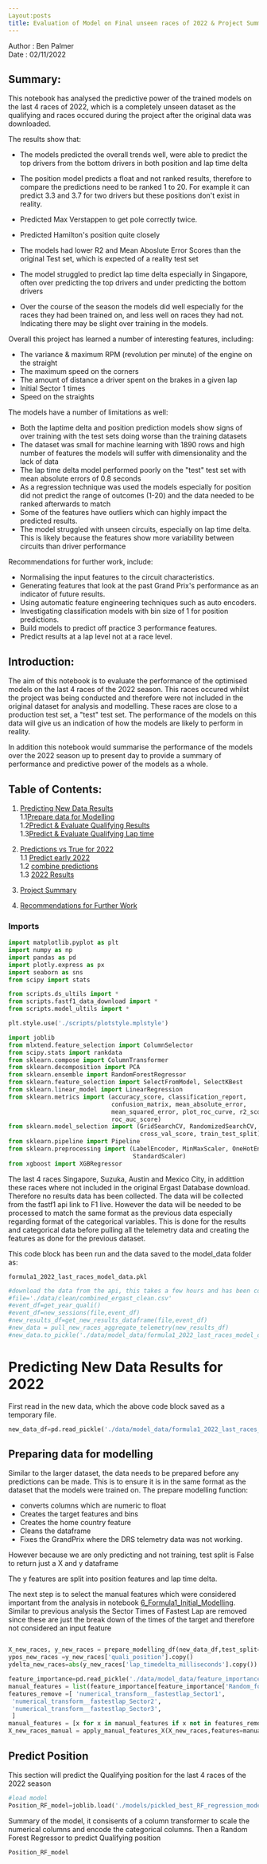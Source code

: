 ```yaml
---
Layout:posts
title: Evaluation of Model on Final unseen races of 2022 & Project Summary
---
```



Author : Ben Palmer\
Date : 02/11/2022

## Summary:
This notebook has analysed the predictive power of the trained models on the last 4 races of 2022, which is a completely unseen dataset as the qualifying and races occured during the project after the original data was downloaded.

The results show that:
- The models predicted the overall trends well, were able to predict the top drivers from the bottom drivers in both position and lap time delta
- The position model predicts a float and not ranked results, therefore to compare the predictions need to be ranked 1 to 20. For example it can predict 3.3 and 3.7 for two drivers but these positions don't exist in reality. 
- Predicted Max Verstappen to get pole correctly twice.
- Predicted Hamilton's position quite closely

- The models had lower R2 and Mean Aboslute Error Scores than the original Test set, which is expected of a reality test set
- The model struggled to predict lap time delta especially in Singapore, often over predicting the top drivers and under predicting the bottom drivers
- Over the course of the season the models did well especially for the races they had been trained on, and less well on races they had not. Indicating there may be slight over training in the models.

Overall this project has learned a number of interesting features, including:
- The variance & maximum RPM (revolution per minute) of the engine on the straight
- The maximum speed on the corners
- The amount of distance a driver spent on the brakes in a given lap
- Initial Sector 1 times 
- Speed on the straights

The models have a number of limitations as well:
- Both the laptime delta and position prediction models show signs of over training with the test sets doing worse than the training datasets
- The dataset was small for machine learning with 1890 rows and high number of features the models will suffer with dimensionality and the lack of data
- The lap time delta model performed poorly on the "test" test set with mean absolute errors of 0.8 seconds
- As a regression technique was used the models especially for position did not predict the range of outcomes (1-20) and the data needed to be ranked afterwards to match
- Some of the features have outliers which can highly impact the predicted results. 
- The model struggled with unseen circuits, especially on lap time delta. This is likely because the features show more variability between circuits than driver performance

Recommendations for further work, include: 

- Normalising the input features to the circuit characteristics.
- Generating features that look at the past Grand Prix's performance as an indicator of future results.
- Using automatic feature engineering techniques such as auto encoders.
- Investigating classification models with bin size of 1 for position predictions.
- Build models to predict off practice 3 performance features. 
- Predict results at a lap level not at a race level. 

## Introduction:

The aim of this notebook is to evaluate the performance of the optimised models on the last 4 races of the 2022 season. This races occured whilst the project was being conducted and therefore were not included in the original dataset for analysis and modelling. These races are close to a production test set, a "test" test set. The performance of the models on this data will give us an indication of how the models are likely to perform in reality. 

In addition this notebook would summarise the performance of the models over the 2022 season up to present day to provide a summary of performance and predictive power of the models as a whole.

## Table of Contents:
1. [Predicting New Data Results](#newdata)\
    1.1[Prepare data for Modelling](#prep)\
    1.2[Predict & Evaluate Qualifying Results](#pos)\
    1.3[Predict & Evaluate Qualifying Lap time](#delta)
   

2. [Predictions vs True for 2022](#2022)\
    1.1 [Predict early 2022](#predict)\
    1.2 [combine predictions](#combine)\
    1.3 [2022 Results](#summary)

3. [Project Summary](#projsummary)

4. [Recommendations for Further Work](#recommendations)
    

### Imports


```python
import matplotlib.pyplot as plt
import numpy as np
import pandas as pd
import plotly.express as px
import seaborn as sns
from scipy import stats

from scripts.ds_ultils import *
from scripts.fastf1_data_download import *
from scripts.model_ultils import *

plt.style.use('./scripts/plotstyle.mplstyle')

import joblib
from mlxtend.feature_selection import ColumnSelector
from scipy.stats import rankdata
from sklearn.compose import ColumnTransformer
from sklearn.decomposition import PCA
from sklearn.ensemble import RandomForestRegressor
from sklearn.feature_selection import SelectFromModel, SelectKBest
from sklearn.linear_model import LinearRegression
from sklearn.metrics import (accuracy_score, classification_report,
                             confusion_matrix, mean_absolute_error,
                             mean_squared_error, plot_roc_curve, r2_score,
                             roc_auc_score)
from sklearn.model_selection import (GridSearchCV, RandomizedSearchCV,
                                     cross_val_score, train_test_split)
from sklearn.pipeline import Pipeline
from sklearn.preprocessing import (LabelEncoder, MinMaxScaler, OneHotEncoder,
                                   StandardScaler)
from xgboost import XGBRegressor

```

The last 4 races Singapore, Suzuka, Austin and Mexico City, in addittion these races where not included in the original Ergast Database download. Therefore no results data has been collected. The data will be collected from the fastf1 api link to F1 live. However the data will be needed to be processed to match the same format as the previous data especially regarding format of the categorical variables. This is done for the results and categorical data before pulling all the telemetry data and creating the features as done for the previous dataset.

This code block has been run and the data saved to the model_data folder as:

`formula1_2022_last_races_model_data.pkl`


```python
#download the data from the api, this takes a few hours and has been completed and results saved for you.
#file='./data/clean/combined_ergast_clean.csv'
#event_df=get_year_quali()
#event_df=new_sessions(file,event_df)
#new_results_df=get_new_results_dataframe(file,event_df)
#new_data = pull_new_races_aggregate_telemetry(new_results_df)
#new_data.to_pickle('./data/model_data/formula1_2022_last_races_model_data.pkl',compression='gzip')
```

# Predicting New Data Results for 2022
<a id="newdata"></a>

First read in the new data, which the above code block saved as a temporary file.


```python
new_data_df=pd.read_pickle('./data/model_data/formula1_2022_last_races_model_data.pkl',compression='gzip')
```

## Preparing data for modelling
<a id="prep"></a>

Similar to the larger dataset, the data needs to be prepared before any predictions can be made. This is to ensure it is in the same format as the dataset that the models were trained on. The prepare modelling function:
- converts columns which are numeric to float
- Creates the target features and bins
- Creates the home country feature
- Cleans the dataframe 
- Fixes the GrandPrix where the DRS telemetry data was not working. 

However because we are only predicting and not training, test split is False to return just a X and y dataframe

The y features are split into position features and lap time delta.

The next step is to select the manual features which were considered important from the analysis in notebook [6_Formula1_Initial_Modelling](./6_Formula1_Initial_Modelling.ipynb). Similar to previous analysis the Sector Times of Fastest Lap are removed since these are just the break down of the times of the target and therefore not considered an input feature



```python

X_new_races, y_new_races = prepare_modelling_df(new_data_df,test_split=False)
ypos_new_races =y_new_races['quali_position'].copy()
ydelta_new_races=abs(y_new_races['lap_timedelta_milliseconds'].copy())

feature_importance=pd.read_pickle('./data/model_data/feature_importance_random_forest.pkl')
manual_features = list(feature_importance[feature_importance['Random_forest_result']>0.0105].index)
features_remove =[ 'numerical_transform__fastestlap_Sector1',
 'numerical_transform__fastestlap_Sector2',
 'numerical_transform__fastestlap_Sector3', 
 ] 
manual_features = [x for x in manual_features if x not in features_remove]
X_new_races_manual = apply_manual_features_X(X_new_races,features=manual_features)

```

## Predict Position
<a id="pos"></a>

This section will predict the Qualifying position for the last 4 races of the 2022 season


```python
#load model
Position_RF_model=joblib.load('./models/pickled_best_RF_regression_model_position.pkl')
```

Summary of the model, it consisents of a column transformer to scale the numerical columns and encode the categorical columns. Then a Random Forest Regressor to predict Qualifying position


```python
Position_RF_model
```




<style>#sk-container-id-1 {color: black;background-color: white;}#sk-container-id-1 pre{padding: 0;}#sk-container-id-1 div.sk-toggleable {background-color: white;}#sk-container-id-1 label.sk-toggleable__label {cursor: pointer;display: block;width: 100%;margin-bottom: 0;padding: 0.3em;box-sizing: border-box;text-align: center;}#sk-container-id-1 label.sk-toggleable__label-arrow:before {content: "▸";float: left;margin-right: 0.25em;color: #696969;}#sk-container-id-1 label.sk-toggleable__label-arrow:hover:before {color: black;}#sk-container-id-1 div.sk-estimator:hover label.sk-toggleable__label-arrow:before {color: black;}#sk-container-id-1 div.sk-toggleable__content {max-height: 0;max-width: 0;overflow: hidden;text-align: left;background-color: #f0f8ff;}#sk-container-id-1 div.sk-toggleable__content pre {margin: 0.2em;color: black;border-radius: 0.25em;background-color: #f0f8ff;}#sk-container-id-1 input.sk-toggleable__control:checked~div.sk-toggleable__content {max-height: 200px;max-width: 100%;overflow: auto;}#sk-container-id-1 input.sk-toggleable__control:checked~label.sk-toggleable__label-arrow:before {content: "▾";}#sk-container-id-1 div.sk-estimator input.sk-toggleable__control:checked~label.sk-toggleable__label {background-color: #d4ebff;}#sk-container-id-1 div.sk-label input.sk-toggleable__control:checked~label.sk-toggleable__label {background-color: #d4ebff;}#sk-container-id-1 input.sk-hidden--visually {border: 0;clip: rect(1px 1px 1px 1px);clip: rect(1px, 1px, 1px, 1px);height: 1px;margin: -1px;overflow: hidden;padding: 0;position: absolute;width: 1px;}#sk-container-id-1 div.sk-estimator {font-family: monospace;background-color: #f0f8ff;border: 1px dotted black;border-radius: 0.25em;box-sizing: border-box;margin-bottom: 0.5em;}#sk-container-id-1 div.sk-estimator:hover {background-color: #d4ebff;}#sk-container-id-1 div.sk-parallel-item::after {content: "";width: 100%;border-bottom: 1px solid gray;flex-grow: 1;}#sk-container-id-1 div.sk-label:hover label.sk-toggleable__label {background-color: #d4ebff;}#sk-container-id-1 div.sk-serial::before {content: "";position: absolute;border-left: 1px solid gray;box-sizing: border-box;top: 0;bottom: 0;left: 50%;z-index: 0;}#sk-container-id-1 div.sk-serial {display: flex;flex-direction: column;align-items: center;background-color: white;padding-right: 0.2em;padding-left: 0.2em;position: relative;}#sk-container-id-1 div.sk-item {position: relative;z-index: 1;}#sk-container-id-1 div.sk-parallel {display: flex;align-items: stretch;justify-content: center;background-color: white;position: relative;}#sk-container-id-1 div.sk-item::before, #sk-container-id-1 div.sk-parallel-item::before {content: "";position: absolute;border-left: 1px solid gray;box-sizing: border-box;top: 0;bottom: 0;left: 50%;z-index: -1;}#sk-container-id-1 div.sk-parallel-item {display: flex;flex-direction: column;z-index: 1;position: relative;background-color: white;}#sk-container-id-1 div.sk-parallel-item:first-child::after {align-self: flex-end;width: 50%;}#sk-container-id-1 div.sk-parallel-item:last-child::after {align-self: flex-start;width: 50%;}#sk-container-id-1 div.sk-parallel-item:only-child::after {width: 0;}#sk-container-id-1 div.sk-dashed-wrapped {border: 1px dashed gray;margin: 0 0.4em 0.5em 0.4em;box-sizing: border-box;padding-bottom: 0.4em;background-color: white;}#sk-container-id-1 div.sk-label label {font-family: monospace;font-weight: bold;display: inline-block;line-height: 1.2em;}#sk-container-id-1 div.sk-label-container {text-align: center;}#sk-container-id-1 div.sk-container {/* jupyter's `normalize.less` sets `[hidden] { display: none; }` but bootstrap.min.css set `[hidden] { display: none !important; }` so we also need the `!important` here to be able to override the default hidden behavior on the sphinx rendered scikit-learn.org. See: https://github.com/scikit-learn/scikit-learn/issues/21755 */display: inline-block !important;position: relative;}#sk-container-id-1 div.sk-text-repr-fallback {display: none;}</style><div id="sk-container-id-1" class="sk-top-container"><div class="sk-text-repr-fallback"><pre>Pipeline(steps=[(&#x27;column_transform&#x27;,
                 ColumnTransformer(transformers=[(&#x27;numerical_transform&#x27;,
                                                  StandardScaler(),
                                                  [&#x27;circuit_total_corner_length&#x27;,
                                                   &#x27;circuit_total_corner_curvature&#x27;,
                                                   &#x27;circuit_mean_corner_curvature&#x27;,
                                                   &#x27;circuit_max_corner_curvature&#x27;,
                                                   &#x27;circuit_std_corner_curvature&#x27;,
                                                   &#x27;max_max_speed&#x27;,
                                                   &#x27;mean_straight_speed&#x27;,
                                                   &#x27;max_fastest_accleration&#x27;,
                                                   &#x27;mean_max_lap_accler...
                                                   &#x27;fl_lap_distance_on_brake&#x27;,
                                                   &#x27;fl_lap_distance_on_DRS&#x27;,
                                                   &#x27;fl_lap_max_speed_corner&#x27;,
                                                   &#x27;avglap_Sector1&#x27;,
                                                   &#x27;avglap_Sector3&#x27;,
                                                   &#x27;fastestlap_track_temperature&#x27;,
                                                   &#x27;avg_lap_track_temperature&#x27;,
                                                   &#x27;avg_lap_humidty&#x27;, &#x27;age&#x27;]),
                                                 (&#x27;hot_encode&#x27;,
                                                  OneHotEncoder(handle_unknown=&#x27;ignore&#x27;),
                                                  [&#x27;driverRef&#x27;,
                                                   &#x27;constructorRef&#x27;])])),
                (&#x27;random_forest&#x27;,
                 RandomForestRegressor(max_depth=35, max_features=20,
                                       n_estimators=160))])</pre><b>In a Jupyter environment, please rerun this cell to show the HTML representation or trust the notebook. <br />On GitHub, the HTML representation is unable to render, please try loading this page with nbviewer.org.</b></div><div class="sk-container" hidden><div class="sk-item sk-dashed-wrapped"><div class="sk-label-container"><div class="sk-label sk-toggleable"><input class="sk-toggleable__control sk-hidden--visually" id="sk-estimator-id-1" type="checkbox" ><label for="sk-estimator-id-1" class="sk-toggleable__label sk-toggleable__label-arrow">Pipeline</label><div class="sk-toggleable__content"><pre>Pipeline(steps=[(&#x27;column_transform&#x27;,
                 ColumnTransformer(transformers=[(&#x27;numerical_transform&#x27;,
                                                  StandardScaler(),
                                                  [&#x27;circuit_total_corner_length&#x27;,
                                                   &#x27;circuit_total_corner_curvature&#x27;,
                                                   &#x27;circuit_mean_corner_curvature&#x27;,
                                                   &#x27;circuit_max_corner_curvature&#x27;,
                                                   &#x27;circuit_std_corner_curvature&#x27;,
                                                   &#x27;max_max_speed&#x27;,
                                                   &#x27;mean_straight_speed&#x27;,
                                                   &#x27;max_fastest_accleration&#x27;,
                                                   &#x27;mean_max_lap_accler...
                                                   &#x27;fl_lap_distance_on_brake&#x27;,
                                                   &#x27;fl_lap_distance_on_DRS&#x27;,
                                                   &#x27;fl_lap_max_speed_corner&#x27;,
                                                   &#x27;avglap_Sector1&#x27;,
                                                   &#x27;avglap_Sector3&#x27;,
                                                   &#x27;fastestlap_track_temperature&#x27;,
                                                   &#x27;avg_lap_track_temperature&#x27;,
                                                   &#x27;avg_lap_humidty&#x27;, &#x27;age&#x27;]),
                                                 (&#x27;hot_encode&#x27;,
                                                  OneHotEncoder(handle_unknown=&#x27;ignore&#x27;),
                                                  [&#x27;driverRef&#x27;,
                                                   &#x27;constructorRef&#x27;])])),
                (&#x27;random_forest&#x27;,
                 RandomForestRegressor(max_depth=35, max_features=20,
                                       n_estimators=160))])</pre></div></div></div><div class="sk-serial"><div class="sk-item sk-dashed-wrapped"><div class="sk-label-container"><div class="sk-label sk-toggleable"><input class="sk-toggleable__control sk-hidden--visually" id="sk-estimator-id-2" type="checkbox" ><label for="sk-estimator-id-2" class="sk-toggleable__label sk-toggleable__label-arrow">column_transform: ColumnTransformer</label><div class="sk-toggleable__content"><pre>ColumnTransformer(transformers=[(&#x27;numerical_transform&#x27;, StandardScaler(),
                                 [&#x27;circuit_total_corner_length&#x27;,
                                  &#x27;circuit_total_corner_curvature&#x27;,
                                  &#x27;circuit_mean_corner_curvature&#x27;,
                                  &#x27;circuit_max_corner_curvature&#x27;,
                                  &#x27;circuit_std_corner_curvature&#x27;,
                                  &#x27;max_max_speed&#x27;, &#x27;mean_straight_speed&#x27;,
                                  &#x27;max_fastest_accleration&#x27;,
                                  &#x27;mean_max_lap_accleration&#x27;,
                                  &#x27;max_fastest_lap_rpm&#x27;,
                                  &#x27;var_fa...
                                  &#x27;avg_lap_distance_on_brake&#x27;,
                                  &#x27;avg_lap_distance_on_DRS&#x27;,
                                  &#x27;avg_lap_max_speed_corner&#x27;,
                                  &#x27;fl_lap_distance_on_brake&#x27;,
                                  &#x27;fl_lap_distance_on_DRS&#x27;,
                                  &#x27;fl_lap_max_speed_corner&#x27;, &#x27;avglap_Sector1&#x27;,
                                  &#x27;avglap_Sector3&#x27;,
                                  &#x27;fastestlap_track_temperature&#x27;,
                                  &#x27;avg_lap_track_temperature&#x27;,
                                  &#x27;avg_lap_humidty&#x27;, &#x27;age&#x27;]),
                                (&#x27;hot_encode&#x27;,
                                 OneHotEncoder(handle_unknown=&#x27;ignore&#x27;),
                                 [&#x27;driverRef&#x27;, &#x27;constructorRef&#x27;])])</pre></div></div></div><div class="sk-parallel"><div class="sk-parallel-item"><div class="sk-item"><div class="sk-label-container"><div class="sk-label sk-toggleable"><input class="sk-toggleable__control sk-hidden--visually" id="sk-estimator-id-3" type="checkbox" ><label for="sk-estimator-id-3" class="sk-toggleable__label sk-toggleable__label-arrow">numerical_transform</label><div class="sk-toggleable__content"><pre>[&#x27;circuit_total_corner_length&#x27;, &#x27;circuit_total_corner_curvature&#x27;, &#x27;circuit_mean_corner_curvature&#x27;, &#x27;circuit_max_corner_curvature&#x27;, &#x27;circuit_std_corner_curvature&#x27;, &#x27;max_max_speed&#x27;, &#x27;mean_straight_speed&#x27;, &#x27;max_fastest_accleration&#x27;, &#x27;mean_max_lap_accleration&#x27;, &#x27;max_fastest_lap_rpm&#x27;, &#x27;var_fastest_lap_straight_rpm&#x27;, &#x27;mean_fastest_lap_straight_rpm&#x27;, &#x27;max_max_rpm&#x27;, &#x27;mean_var_straight_rpm&#x27;, &#x27;mean_straight_rpm&#x27;, &#x27;avg_lap_distance_on_brake&#x27;, &#x27;avg_lap_distance_on_DRS&#x27;, &#x27;avg_lap_max_speed_corner&#x27;, &#x27;fl_lap_distance_on_brake&#x27;, &#x27;fl_lap_distance_on_DRS&#x27;, &#x27;fl_lap_max_speed_corner&#x27;, &#x27;avglap_Sector1&#x27;, &#x27;avglap_Sector3&#x27;, &#x27;fastestlap_track_temperature&#x27;, &#x27;avg_lap_track_temperature&#x27;, &#x27;avg_lap_humidty&#x27;, &#x27;age&#x27;]</pre></div></div></div><div class="sk-serial"><div class="sk-item"><div class="sk-estimator sk-toggleable"><input class="sk-toggleable__control sk-hidden--visually" id="sk-estimator-id-4" type="checkbox" ><label for="sk-estimator-id-4" class="sk-toggleable__label sk-toggleable__label-arrow">StandardScaler</label><div class="sk-toggleable__content"><pre>StandardScaler()</pre></div></div></div></div></div></div><div class="sk-parallel-item"><div class="sk-item"><div class="sk-label-container"><div class="sk-label sk-toggleable"><input class="sk-toggleable__control sk-hidden--visually" id="sk-estimator-id-5" type="checkbox" ><label for="sk-estimator-id-5" class="sk-toggleable__label sk-toggleable__label-arrow">hot_encode</label><div class="sk-toggleable__content"><pre>[&#x27;driverRef&#x27;, &#x27;constructorRef&#x27;]</pre></div></div></div><div class="sk-serial"><div class="sk-item"><div class="sk-estimator sk-toggleable"><input class="sk-toggleable__control sk-hidden--visually" id="sk-estimator-id-6" type="checkbox" ><label for="sk-estimator-id-6" class="sk-toggleable__label sk-toggleable__label-arrow">OneHotEncoder</label><div class="sk-toggleable__content"><pre>OneHotEncoder(handle_unknown=&#x27;ignore&#x27;)</pre></div></div></div></div></div></div></div></div><div class="sk-item"><div class="sk-estimator sk-toggleable"><input class="sk-toggleable__control sk-hidden--visually" id="sk-estimator-id-7" type="checkbox" ><label for="sk-estimator-id-7" class="sk-toggleable__label sk-toggleable__label-arrow">RandomForestRegressor</label><div class="sk-toggleable__content"><pre>RandomForestRegressor(max_depth=35, max_features=20, n_estimators=160)</pre></div></div></div></div></div></div></div>



The qualifying results can predicted with simiply calling predict on the X features


```python
position_new_predictions= Position_RF_model.predict(X_new_races_manual)
```


```python
position_new_predictions
```




    array([ 3.7       ,  4.69375   ,  5.825     ,  7.05      , 11.22786458,
            5.2875    ,  9.66875   ,  5.7125    , 13.4625    ,  8.39375   ,
           10.6640625 , 12.425     , 11.86875   , 13.8875    , 15.2875    ,
           14.21875   , 10.41875   , 13.3       , 12.96875   , 15.63125   ,
            3.39375   ,  6.84375   ,  5.15      ,  5.35      , 11.2875    ,
            4.5625    , 10.14375   , 11.66875   , 12.21469595, 11.8890625 ,
           13.375     , 11.60625   , 10.75625   , 13.85625   , 14.96875   ,
           13.76875   , 14.23125   , 15.8125    , 17.56875   ,  6.55625   ,
            6.9375    ,  5.2875    ,  5.93125   , 11.3875    ,  9.45625   ,
           12.2       ,  4.06875   , 13.1875    , 13.16875   ,  7.0375    ,
           14.9       , 14.54375   , 14.51875   , 14.30625   , 12.45      ,
           12.21875   , 13.775     , 14.91875   , 15.7       ,  3.66875   ,
            2.94375   ,  2.9125    ,  4.6875    ,  5.05625   ,  5.99375   ,
           14.41666667,  8.4       , 11.21130952, 12.1375    , 16.7       ,
           12.6575    , 11.423125  , 13.673125  , 10.6125    , 12.82916667,
           10.24375   , 12.1578125 , 15.05625   , 17.98125   ])



The predictions are for the last 4 races per driver, they are also floats where as the true results are integers. This is because the models is a regression model and can predict any number. One alternative method to avoid this would be a classification model with a bin size of 1. To correct for this the results can be also be ranked in order of prediction to give a result more indicative of position.

First what are the model evaluation scores for the last 4 races of 2022


```python
print(f'Lap Delta Random Forest regression Initial R2 score with manual selected featuers {r2_score(ypos_new_races,position_new_predictions)}')
print(f'Lap Delta Random Forest regression Initial MSE score with manual selected feaure {mean_squared_error(ypos_new_races,position_new_predictions)}')
print(f'Lap Delta Random Forest regression Initial MAE score with manual selected feaure {mean_absolute_error(ypos_new_races,position_new_predictions)}')
```

    Lap Delta Random Forest regression Initial R2 score with manual selected featuers 0.650600540444255
    Lap Delta Random Forest regression Initial MSE score with manual selected feaure 11.575361682061502
    Lap Delta Random Forest regression Initial MAE score with manual selected feaure 2.8325292095327694
    

The R2 is similar to the previous test set with a Mean Aboslute error of 2.8 slightly higher to what was predicted previously. This can be compared by  looking at the predictions versus true values on a scatter plot


```python
plt.scatter(ypos_new_races,position_new_predictions)
plt.plot(np.arange(1,20,1),np.arange(1,20,1),c='r')
plt.xlabel('True values')
plt.ylabel('Predicted values')
plt.title('Predictions vs True for last 4 races of 2022 season')
plt.show()
```


    
![png](output_21_0.png)
    


The red line shows the perfect predictions where True=Predictions. The model seems to over predict results for the top drivers and under predict (predict better results) for the bottom drivers. This may be due to features in these GrandPrix's which the model thinks all the drivers are more equal. Maybe as the season has progressed the difference beteween drivers and cars has reduced such that the model thinks the drivers are more similar.

How about if we rank the results for 1 Grandprix and compared the model ranked results with the actual results.


```python
print('Singapore GrandPrix 2022 Results')
pos_comparison = new_data_df[['quali_position','driverRef','circuitRef']]
pos_comparison['position_predicted'] = position_new_predictions
singapore_position = pos_comparison[pos_comparison['circuitRef'] =='marina_bay'].copy()
singapore_position
```

    Singapore GrandPrix 2022 Results
    




<div>
<style scoped>
    .dataframe tbody tr th:only-of-type {
        vertical-align: middle;
    }

    .dataframe tbody tr th {
        vertical-align: top;
    }

    .dataframe thead th {
        text-align: right;
    }
</style>
<table border="1" class="dataframe">
  <thead>
    <tr style="text-align: right;">
      <th></th>
      <th>quali_position</th>
      <th>driverRef</th>
      <th>circuitRef</th>
      <th>position_predicted</th>
    </tr>
  </thead>
  <tbody>
    <tr>
      <th>0</th>
      <td>1.0</td>
      <td>leclerc</td>
      <td>marina_bay</td>
      <td>6.55625</td>
    </tr>
    <tr>
      <th>1</th>
      <td>2.0</td>
      <td>perez</td>
      <td>marina_bay</td>
      <td>6.93750</td>
    </tr>
    <tr>
      <th>2</th>
      <td>3.0</td>
      <td>hamilton</td>
      <td>marina_bay</td>
      <td>5.28750</td>
    </tr>
    <tr>
      <th>3</th>
      <td>4.0</td>
      <td>sainz</td>
      <td>marina_bay</td>
      <td>5.93125</td>
    </tr>
    <tr>
      <th>4</th>
      <td>5.0</td>
      <td>alonso</td>
      <td>marina_bay</td>
      <td>11.38750</td>
    </tr>
    <tr>
      <th>5</th>
      <td>6.0</td>
      <td>norris</td>
      <td>marina_bay</td>
      <td>9.45625</td>
    </tr>
    <tr>
      <th>6</th>
      <td>7.0</td>
      <td>gasly</td>
      <td>marina_bay</td>
      <td>12.20000</td>
    </tr>
    <tr>
      <th>7</th>
      <td>8.0</td>
      <td>max_verstappen</td>
      <td>marina_bay</td>
      <td>4.06875</td>
    </tr>
    <tr>
      <th>8</th>
      <td>9.0</td>
      <td>kevin_magnussen</td>
      <td>marina_bay</td>
      <td>13.18750</td>
    </tr>
    <tr>
      <th>9</th>
      <td>10.0</td>
      <td>tsunoda</td>
      <td>marina_bay</td>
      <td>13.16875</td>
    </tr>
    <tr>
      <th>10</th>
      <td>11.0</td>
      <td>russell</td>
      <td>marina_bay</td>
      <td>7.03750</td>
    </tr>
    <tr>
      <th>11</th>
      <td>12.0</td>
      <td>stroll</td>
      <td>marina_bay</td>
      <td>14.90000</td>
    </tr>
    <tr>
      <th>12</th>
      <td>13.0</td>
      <td>mick_schumacher</td>
      <td>marina_bay</td>
      <td>14.54375</td>
    </tr>
    <tr>
      <th>13</th>
      <td>14.0</td>
      <td>vettel</td>
      <td>marina_bay</td>
      <td>14.51875</td>
    </tr>
    <tr>
      <th>14</th>
      <td>15.0</td>
      <td>zhou</td>
      <td>marina_bay</td>
      <td>14.30625</td>
    </tr>
    <tr>
      <th>15</th>
      <td>16.0</td>
      <td>bottas</td>
      <td>marina_bay</td>
      <td>12.45000</td>
    </tr>
    <tr>
      <th>16</th>
      <td>17.0</td>
      <td>ricciardo</td>
      <td>marina_bay</td>
      <td>12.21875</td>
    </tr>
    <tr>
      <th>17</th>
      <td>18.0</td>
      <td>ocon</td>
      <td>marina_bay</td>
      <td>13.77500</td>
    </tr>
    <tr>
      <th>18</th>
      <td>19.0</td>
      <td>albon</td>
      <td>marina_bay</td>
      <td>14.91875</td>
    </tr>
    <tr>
      <th>19</th>
      <td>20.0</td>
      <td>latifi</td>
      <td>marina_bay</td>
      <td>15.70000</td>
    </tr>
  </tbody>
</table>
</div>




```python
# Use scipy function to rank the predictions for singapore
singapore_position['position_predicted_ranked'] = rankdata(singapore_position['position_predicted'])
```

Plot the predictions ranked such that the predictions are 1-20 in order of how the model assigned the position scores. 


```python
plt.scatter(singapore_position['quali_position'],singapore_position['position_predicted_ranked'])
plt.plot(np.arange(1,20,1),np.arange(1,20,1),c='r')
plt.xlabel('True values')
plt.ylabel('Predicted values')
plt.title('Predictions vs True for Singapore GP 2022')
plt.show()
```


    
![png](output_26_0.png)
    


As can be observed the model captures the trend but gets a few drivers badly wrong. It generally predicts the top 10 drivers to do worse than they did, but mostly in roughly the right order. Max Verstappen who has dominated 2022 is predicted to get pole, therefore it maybe affected by the categorical dummy variable for max more than his driving data. It under predicts for Russell and Bottas as well probably because of either the team they driver for or there previous results. It over predicts for Mick Schumacher and Stroll probably related to their previous results.  

On a positive note apart from clear errors it gets the order for the top 15 more or less right, with the exception of Max Verstappen it gets the top 3 almost right just in the wrong order. Plus the drivers from 5th to 10th are also in the more or less right order just offsetted.


```python
print(f"Lap Delta Random Forest regression Initial R2 score with manual selected featuers {r2_score(singapore_position['quali_position'],singapore_position['position_predicted_ranked'])}")
print(f"Lap Delta Random Forest regression Initial MSE score with manual selected feaure {mean_squared_error(singapore_position['quali_position'],singapore_position['position_predicted_ranked'])}")
print(f"Lap Delta Random Forest regression Initial MAE score with manual selected feaure {mean_absolute_error(singapore_position['quali_position'],singapore_position['position_predicted_ranked'])}")
```

    Lap Delta Random Forest regression Initial R2 score with manual selected featuers 0.58796992481203
    Lap Delta Random Forest regression Initial MSE score with manual selected feaure 13.7
    Lap Delta Random Forest regression Initial MAE score with manual selected feaure 3.0
    

As we can see ranking the data an impact on the metrics this is because the errors are maginfied. In the unranked predictions the top drivers were predicted worse and the worse drivers predicted better, averaging out the drivers performance which can reduce the error as the model becomes less extreme or sure it its predictions. It predicts some drivers to do well but not too sure and some to do poor but also not too sure. Therefore this reduces the Mean absoute error. By ranking the Mean Absolute Error increases as the the unsure points are forced to fill the full range. 


# Lap time delta predictions
<a id="delta"></a>

This section will predict the lap time delta for the last 4 races of 2022.

First load the XGboost model for predicting lap time deltas


```python
Lapdelta_XG_model=joblib.load('./models/pickled_best_XGboost_regression_model_lap_delta.pkl')
```

Predict the lap time deltas for the last 4 races:


```python
lapdelta_new_predictions= Lapdelta_XG_model.predict(X_new_races_manual)
```


```python
lapdelta_new_predictions
```




    array([ 880.1565 , 1438.6971 , 1180.8447 , 1296.8682 , 1812.8461 ,
           1169.3201 , 1822.2637 , 1158.1523 , 2426.7173 , 1508.983  ,
           1993.9811 , 2669.0835 , 2078.9802 , 2662.2546 , 2359.1501 ,
           2584.7327 , 1815.3125 , 2248.5618 , 2016.9613 , 2652.7021 ,
            639.421  ,  566.3785 ,  829.21826, 1065.0433 , 1807.4713 ,
            652.2429 , 1421.7653 , 1822.8589 , 1865.5409 , 1492.1318 ,
           2021.5482 , 1279.7029 , 1409.1636 , 1970.5421 , 2274.2869 ,
           2047.0016 , 1727.6038 , 3276.9106 , 3028.2742 , 1890.5687 ,
           2393.826  , 2320.7075 , 2755.3943 , 3008.1597 , 3130.3552 ,
           2855.4634 , 2050.2947 , 3926.7761 , 3014.654  , 2223.9104 ,
           3557.371  , 6459.6665 , 3566.9734 , 3932.539  , 6575.056  ,
           6152.094  , 7681.5635 , 6657.079  , 6511.405  ,   48.03798,
            429.90155,  311.8454 ,  813.8326 ,  894.0303 ,  809.2479 ,
           2507.0876 ,  773.581  , 1525.0428 , 2789.0137 , 3380.0232 ,
           2032.303  , 1540.2434 , 2076.641  , 1449.4377 , 2444.9236 ,
           1716.5864 , 2195.368  , 2876.5132 , 2899.111  ], dtype=float32)



The output is an array of lap time deltas for the last 4 races of 2022. How did the model perform against the true values?


```python
print(f'Lap Delta Random Forest regression Initial R2 score with manual selected featuers {r2_score(ydelta_new_races,lapdelta_new_predictions)}')
print(f'Lap Delta Random Forest regression Initial MSE score with manual selected feaure {mean_squared_error(ydelta_new_races,lapdelta_new_predictions)}')
print(f'Lap Delta Random Forest regression Initial MAE score with manual selected feaure {mean_absolute_error(ydelta_new_races,lapdelta_new_predictions)}')
```

    Lap Delta Random Forest regression Initial R2 score with manual selected featuers 0.6986873848786612
    Lap Delta Random Forest regression Initial MSE score with manual selected feaure 1028441.6571452693
    Lap Delta Random Forest regression Initial MAE score with manual selected feaure 775.7193984019606
    

In this "test" test set, the lap time delta did worse than the with the previous test set, with a worse MAE error. The Model had a mean error of 800 milliseconds or 0.8s (8/10ths of the second). Lets see how the results were distributed. Was the model worse at predicting certain results?


```python
plt.scatter(ydelta_new_races,lapdelta_new_predictions)
plt.plot(np.arange(1,8000,100),np.arange(1,8000,100),c='r')
plt.xlabel('True values')
plt.ylabel('Predicted values')
plt.title('Predictions vs True for Lap time delta last 4 races of 2022 season')
plt.show()
```


    
![png](output_38_0.png)
    


WHen looking at the predictions vs true values the majority of points are captured between 0 to 4 seconds (4000 milliseconds) away from the pole sitter. The majority of these points are close to the true prediction line (red), similar to the position the model averages out the score over predicting the top drivers delta and under prediction the worse drivers results, especially in the small tail of points from 4 to 8s. These are anomalous data points and it can be expected that the model may struggle with these data points.

There is another interesting data cloud, sitting above the true prediction line predicted at 3 s behind the pole sitter, there are a cluster of predicted points where the model predicted 3s delta for both the front drivers to the drivers who were actually 3 seconds back. This is probably one single GrandPrix where the model struggled. As shown in the evaluation of the model in [8_Formula1_Regression_models]('./8_Formula1_Regression_models.ipynb') the lap time delta model is affected most by features like avglap sector 1 times and RPM on the straight, if the GrandPrix has a partically long sector 1 time or the engines can't run at the high RPM because the straights are short the model will predict high lap time deltas which are in fact wrong.

This confirms the challenges of predicting lap time delta due to the fact there are so many variables that complicate the actual time result and the difference between results. As discussed addittional features which are normalised for different circuit lengths may help the predictive power of lap time delta. If avg sector time was also a lap time delta between the drivers that may help the model. If the metrics of speed and rpm on the straights was nominalised for straight length as well may help the model.

Lets investigate further by looking at the results of a couple of GrandPrix's


```python
print('Singapore GrandPrix 2022 Results')
delta_comparison = new_data_df[['lap_timedelta_milliseconds','driverRef','circuitRef']]
delta_comparison['lap_timedelta_milliseconds'] = abs(delta_comparison['lap_timedelta_milliseconds'])
delta_comparison['laptime_delta_predicted'] = lapdelta_new_predictions
delta_comparison['Residuals'] = delta_comparison['laptime_delta_predicted'] - delta_comparison['lap_timedelta_milliseconds']
singapore_position = delta_comparison[delta_comparison['circuitRef'] =='marina_bay'].copy()
singapore_position
```

    Singapore GrandPrix 2022 Results
    




<div>
<style scoped>
    .dataframe tbody tr th:only-of-type {
        vertical-align: middle;
    }

    .dataframe tbody tr th {
        vertical-align: top;
    }

    .dataframe thead th {
        text-align: right;
    }
</style>
<table border="1" class="dataframe">
  <thead>
    <tr style="text-align: right;">
      <th></th>
      <th>lap_timedelta_milliseconds</th>
      <th>driverRef</th>
      <th>circuitRef</th>
      <th>laptime_delta_predicted</th>
      <th>Residuals</th>
    </tr>
  </thead>
  <tbody>
    <tr>
      <th>0</th>
      <td>0.0</td>
      <td>leclerc</td>
      <td>marina_bay</td>
      <td>1890.568726</td>
      <td>1890.568726</td>
    </tr>
    <tr>
      <th>1</th>
      <td>22.0</td>
      <td>perez</td>
      <td>marina_bay</td>
      <td>2393.825928</td>
      <td>2371.825928</td>
    </tr>
    <tr>
      <th>2</th>
      <td>54.0</td>
      <td>hamilton</td>
      <td>marina_bay</td>
      <td>2320.707520</td>
      <td>2266.707520</td>
    </tr>
    <tr>
      <th>3</th>
      <td>171.0</td>
      <td>sainz</td>
      <td>marina_bay</td>
      <td>2755.394287</td>
      <td>2584.394287</td>
    </tr>
    <tr>
      <th>4</th>
      <td>554.0</td>
      <td>alonso</td>
      <td>marina_bay</td>
      <td>3008.159668</td>
      <td>2454.159668</td>
    </tr>
    <tr>
      <th>5</th>
      <td>1172.0</td>
      <td>norris</td>
      <td>marina_bay</td>
      <td>3130.355225</td>
      <td>1958.355225</td>
    </tr>
    <tr>
      <th>6</th>
      <td>1799.0</td>
      <td>gasly</td>
      <td>marina_bay</td>
      <td>2855.463379</td>
      <td>1056.463379</td>
    </tr>
    <tr>
      <th>7</th>
      <td>1983.0</td>
      <td>max_verstappen</td>
      <td>marina_bay</td>
      <td>2050.294678</td>
      <td>67.294678</td>
    </tr>
    <tr>
      <th>8</th>
      <td>2161.0</td>
      <td>kevin_magnussen</td>
      <td>marina_bay</td>
      <td>3926.776123</td>
      <td>1765.776123</td>
    </tr>
    <tr>
      <th>9</th>
      <td>2571.0</td>
      <td>tsunoda</td>
      <td>marina_bay</td>
      <td>3014.654053</td>
      <td>443.654053</td>
    </tr>
    <tr>
      <th>10</th>
      <td>4600.0</td>
      <td>russell</td>
      <td>marina_bay</td>
      <td>2223.910400</td>
      <td>-2376.089600</td>
    </tr>
    <tr>
      <th>11</th>
      <td>4799.0</td>
      <td>stroll</td>
      <td>marina_bay</td>
      <td>3557.371094</td>
      <td>-1241.628906</td>
    </tr>
    <tr>
      <th>12</th>
      <td>4958.0</td>
      <td>mick_schumacher</td>
      <td>marina_bay</td>
      <td>6459.666504</td>
      <td>1501.666504</td>
    </tr>
    <tr>
      <th>13</th>
      <td>4968.0</td>
      <td>vettel</td>
      <td>marina_bay</td>
      <td>3566.973389</td>
      <td>-1401.026611</td>
    </tr>
    <tr>
      <th>14</th>
      <td>5963.0</td>
      <td>zhou</td>
      <td>marina_bay</td>
      <td>3932.539062</td>
      <td>-2030.460938</td>
    </tr>
    <tr>
      <th>15</th>
      <td>6671.0</td>
      <td>bottas</td>
      <td>marina_bay</td>
      <td>6575.056152</td>
      <td>-95.943848</td>
    </tr>
    <tr>
      <th>16</th>
      <td>6814.0</td>
      <td>ricciardo</td>
      <td>marina_bay</td>
      <td>6152.094238</td>
      <td>-661.905762</td>
    </tr>
    <tr>
      <th>17</th>
      <td>6925.0</td>
      <td>ocon</td>
      <td>marina_bay</td>
      <td>7681.563477</td>
      <td>756.563477</td>
    </tr>
    <tr>
      <th>18</th>
      <td>7573.0</td>
      <td>albon</td>
      <td>marina_bay</td>
      <td>6657.079102</td>
      <td>-915.920898</td>
    </tr>
    <tr>
      <th>19</th>
      <td>8120.0</td>
      <td>latifi</td>
      <td>marina_bay</td>
      <td>6511.404785</td>
      <td>-1608.595215</td>
    </tr>
  </tbody>
</table>
</div>




```python
plt.scatter(singapore_position['lap_timedelta_milliseconds'],singapore_position['Residuals'])
plt.hlines(0,0,8000,color='r')
plt.xlabel('True values')
plt.ylabel('Residuals')
plt.title('Residuals for Lap time delta for Singapore 2022 season')
plt.show()
```


    
![png](output_41_0.png)
    


As can be seen from the Singapore residuals this is the GrandPrix that corresponded to the cloud of points high above the true prediction red line in the overall plot, and also the grandprix that had the results with a large tail of points going out to 8seconds back. This GrandPrix the model clearly struggled with to get the lap time delta right. This GrandPrix is a street circuit, with lots of short straights and tight corners. Hence the cars can not get up to full speed and are trying to thread the needle between the tight walled off streets of Singapore. Therefore larger variation of lap times is expected. In adittion the cars do not reach their top speeds they would expect on a larger more open circuit. Therefore the features of RPM, Speed and sector times would be very different to other GrandPrix's hence this is likely why the model performed so poorly for this Grand Prix


```python
suzaka_position = delta_comparison[delta_comparison['circuitRef'] =='suzuka'].copy()

plt.scatter(suzaka_position['lap_timedelta_milliseconds'],suzaka_position['Residuals'])
plt.hlines(0,0,3500,color='r')
plt.xlabel('True values')
plt.ylabel('Residuals')
plt.title('Residuals for Lap time delta for Suzuka 2022 season')
plt.show()
```


    
![png](output_43_0.png)
    


For Suzaka the model performed better with all the drivers within 1.4 seconds of there true values. However similar to Singapore the model over predicted the times of most drivers. Suzuka is a long but fast circuit and it may have been more affected by features like avg lap sector time

# Predictions versus Reality for 2022
<a id="2022"></a>

How good are the model predictions for the 2022 season as a whole?

To answer this question would require combining the predictions from the previous dataset with the predictions of the last 4 races in this notebook.

To do this we will extract the 2022 races from the previous dataset and re run the predictions for just the 2022 races. This would include races the model was trained on and ones it was not trained on.

First read the previous dataset:


```python
qualify_df=pd.read_pickle('./data/model_data/formula1_complete_2018_2022_complete_301022.pkl',compression='gzip')
qualifying_df=qualify_df.copy()

```

Select only the 2022 races:


```python
initial_2022_races_df = qualifying_df[qualifying_df['year'] == 2022].copy()
```

## Predict position and Lap time delta 
<a id="predict"></a>

For the early 2022 races predict the position and laptime delta

This requires preparing the data for modelling and applying the manaul feature selection


```python
X_22_races, y_22_races = prepare_modelling_df(initial_2022_races_df,test_split=False)
ypos_22_races =y_22_races['quali_position'].copy()
ydelta_22_races=abs(y_22_races['lap_timedelta_milliseconds'].copy())

X_22_races_manual = apply_manual_features_X(X_22_races,features=manual_features)

```

Run the predictions for position and Lap time delta:


```python
position_22_predictions= Position_RF_model.predict(X_22_races_manual)
lapdelta_22_predictions= Lapdelta_XG_model.predict(X_22_races_manual)
```

## Combine into a Summary Table
<a id="combine"></a>

How did the model perform over the whole 2022 season? To evaluate its performance we need to combine the results from 2022 races in the original dataset and last 4 races.

Create a summary table from the early 2022 predictions:


```python
summary_22_df = initial_2022_races_df[['driverRef','circuitRef','quali_position','lap_timedelta_milliseconds']].copy()
summary_22_df['predicted_position_model'] = position_22_predictions
summary_22_df['predicted_laptime_delta'] = lapdelta_22_predictions
summary_22_df['lap_timedelta_milliseconds']= abs(summary_22_df['lap_timedelta_milliseconds'])
```

For the position predictions, they need to be ranked to force the results to go from positions 1 to 20


```python
circuits = summary_22_df['circuitRef'].unique()
for circuit in circuits:
    query = summary_22_df['circuitRef'] == circuit
    summary_22_df.loc[query,'predicted_position_ranked'] = rankdata(summary_22_df.loc[query,'predicted_position_model'])
    

```

The summary dataframe will contain information of:
- driver
- circuit
- True qualifying position
- Lap time detla prediction
- Predicted position & ranked position
- Predicted lap time delta


```python
summary_22_df.head()
```




<div>
<style scoped>
    .dataframe tbody tr th:only-of-type {
        vertical-align: middle;
    }

    .dataframe tbody tr th {
        vertical-align: top;
    }

    .dataframe thead th {
        text-align: right;
    }
</style>
<table border="1" class="dataframe">
  <thead>
    <tr style="text-align: right;">
      <th></th>
      <th>driverRef</th>
      <th>circuitRef</th>
      <th>quali_position</th>
      <th>lap_timedelta_milliseconds</th>
      <th>predicted_position_model</th>
      <th>predicted_laptime_delta</th>
      <th>predicted_position_ranked</th>
    </tr>
  </thead>
  <tbody>
    <tr>
      <th>40</th>
      <td>leclerc</td>
      <td>albert_park</td>
      <td>1.0</td>
      <td>0.0</td>
      <td>3.44375</td>
      <td>17.939283</td>
      <td>1.0</td>
    </tr>
    <tr>
      <th>42</th>
      <td>perez</td>
      <td>albert_park</td>
      <td>3.0</td>
      <td>372.0</td>
      <td>4.40000</td>
      <td>379.915253</td>
      <td>2.0</td>
    </tr>
    <tr>
      <th>43</th>
      <td>norris</td>
      <td>albert_park</td>
      <td>4.0</td>
      <td>835.0</td>
      <td>5.92500</td>
      <td>843.338257</td>
      <td>4.0</td>
    </tr>
    <tr>
      <th>44</th>
      <td>hamilton</td>
      <td>albert_park</td>
      <td>5.0</td>
      <td>957.0</td>
      <td>5.15000</td>
      <td>959.565918</td>
      <td>3.0</td>
    </tr>
    <tr>
      <th>45</th>
      <td>russell</td>
      <td>albert_park</td>
      <td>6.0</td>
      <td>1065.0</td>
      <td>6.23125</td>
      <td>1043.465088</td>
      <td>5.0</td>
    </tr>
  </tbody>
</table>
</div>



This dataframe is created for the results of the last 4 races


```python
newraces_22_df = new_data_df[['driverRef','circuitRef','quali_position','lap_timedelta_milliseconds']].copy()
newraces_22_df['predicted_position_model'] = position_new_predictions
newraces_22_df['predicted_laptime_delta'] = lapdelta_new_predictions
newraces_22_df['lap_timedelta_milliseconds']= abs(newraces_22_df['lap_timedelta_milliseconds'])
```

The predicted positions are ranked 0 to 20:


```python
circuits = newraces_22_df['circuitRef'].unique()
for circuit in circuits:
    query = newraces_22_df['circuitRef'] == circuit
    newraces_22_df.loc[query,'predicted_position_ranked'] = rankdata(newraces_22_df.loc[query,'predicted_position_model'])
    
```

Now to combine the two dataframes of 2022 season together


```python
summary_22_combined = pd.concat([summary_22_df,newraces_22_df])
summary_22_combined.reset_index(drop=True)
summary_22_combined['laptime_delta_residual'] = summary_22_combined['lap_timedelta_milliseconds'] - summary_22_combined['predicted_laptime_delta']
summary_22_combined.head()
```




<div>
<style scoped>
    .dataframe tbody tr th:only-of-type {
        vertical-align: middle;
    }

    .dataframe tbody tr th {
        vertical-align: top;
    }

    .dataframe thead th {
        text-align: right;
    }
</style>
<table border="1" class="dataframe">
  <thead>
    <tr style="text-align: right;">
      <th></th>
      <th>driverRef</th>
      <th>circuitRef</th>
      <th>quali_position</th>
      <th>lap_timedelta_milliseconds</th>
      <th>predicted_position_model</th>
      <th>predicted_laptime_delta</th>
      <th>predicted_position_ranked</th>
      <th>laptime_delta_residual</th>
    </tr>
  </thead>
  <tbody>
    <tr>
      <th>40</th>
      <td>leclerc</td>
      <td>albert_park</td>
      <td>1.0</td>
      <td>0.0</td>
      <td>3.44375</td>
      <td>17.939283</td>
      <td>1.0</td>
      <td>-17.939283</td>
    </tr>
    <tr>
      <th>42</th>
      <td>perez</td>
      <td>albert_park</td>
      <td>3.0</td>
      <td>372.0</td>
      <td>4.40000</td>
      <td>379.915253</td>
      <td>2.0</td>
      <td>-7.915253</td>
    </tr>
    <tr>
      <th>43</th>
      <td>norris</td>
      <td>albert_park</td>
      <td>4.0</td>
      <td>835.0</td>
      <td>5.92500</td>
      <td>843.338257</td>
      <td>4.0</td>
      <td>-8.338257</td>
    </tr>
    <tr>
      <th>44</th>
      <td>hamilton</td>
      <td>albert_park</td>
      <td>5.0</td>
      <td>957.0</td>
      <td>5.15000</td>
      <td>959.565918</td>
      <td>3.0</td>
      <td>-2.565918</td>
    </tr>
    <tr>
      <th>45</th>
      <td>russell</td>
      <td>albert_park</td>
      <td>6.0</td>
      <td>1065.0</td>
      <td>6.23125</td>
      <td>1043.465088</td>
      <td>5.0</td>
      <td>21.534912</td>
    </tr>
  </tbody>
</table>
</div>




```python
summary_22_combined.to_pickle("./data/model_data/Summary_2022_model_predicitions.pkl",compression='gzip')
```

# Summary of Results 
<a id="summary"></a>

With the summary dataframe of results and predictions, we can ask questions like;
 - How good was the model at predicting Pole Position?
 - How well did it do for certain drivers throughout the year?

Lets create a dataframe of pole winners by selecting the driver who was on True Pole and selecting the driver the model predicted to be pole for each circuit.


```python
pole_winner=pd.DataFrame()
pole_winner['circuitRef'] = summary_22_combined['circuitRef'].unique()
pole_winner['True_pole_sitter']=''
pole_winner['predicted_pole_sitter']=''
circuits = summary_22_combined['circuitRef'].unique()
for circuit in circuits:

    circuit_query = pole_winner['circuitRef'] == circuit
    circuit_query2 = summary_22_combined['circuitRef'] == circuit    
    query1 = summary_22_combined['quali_position'] == 1.0
    if len(summary_22_combined.loc[(query1) & (circuit_query2),'driverRef'].values) > 0: # some races do not have rows for the pole position driver because no telemetry data was recored for that driver in qualifying. Therefore we need to check for than and assign a NaN value for that entry
        true_position =summary_22_combined.loc[(query1) & (circuit_query2),'driverRef'].values[0]
    else:
        true_position = np.NaN 

    pole_winner.loc[circuit_query,'True_pole_sitter'] = true_position
    
    query2 = summary_22_combined['predicted_position_ranked'] == 1.0
    pole_winner.loc[circuit_query,'predicted_pole_sitter'] = summary_22_combined.loc[(query2) & (circuit_query2),'driverRef'].values[0]
   
```


```python
pole_winner
```




<div>
<style scoped>
    .dataframe tbody tr th:only-of-type {
        vertical-align: middle;
    }

    .dataframe tbody tr th {
        vertical-align: top;
    }

    .dataframe thead th {
        text-align: right;
    }
</style>
<table border="1" class="dataframe">
  <thead>
    <tr style="text-align: right;">
      <th></th>
      <th>circuitRef</th>
      <th>True_pole_sitter</th>
      <th>predicted_pole_sitter</th>
    </tr>
  </thead>
  <tbody>
    <tr>
      <th>0</th>
      <td>albert_park</td>
      <td>leclerc</td>
      <td>leclerc</td>
    </tr>
    <tr>
      <th>1</th>
      <td>red_bull_ring</td>
      <td>NaN</td>
      <td>leclerc</td>
    </tr>
    <tr>
      <th>2</th>
      <td>baku</td>
      <td>leclerc</td>
      <td>leclerc</td>
    </tr>
    <tr>
      <th>3</th>
      <td>bahrain</td>
      <td>leclerc</td>
      <td>leclerc</td>
    </tr>
    <tr>
      <th>4</th>
      <td>spa</td>
      <td>NaN</td>
      <td>sainz</td>
    </tr>
    <tr>
      <th>5</th>
      <td>silverstone</td>
      <td>sainz</td>
      <td>sainz</td>
    </tr>
    <tr>
      <th>6</th>
      <td>villeneuve</td>
      <td>NaN</td>
      <td>sainz</td>
    </tr>
    <tr>
      <th>7</th>
      <td>zandvoort</td>
      <td>NaN</td>
      <td>leclerc</td>
    </tr>
    <tr>
      <th>8</th>
      <td>imola</td>
      <td>NaN</td>
      <td>leclerc</td>
    </tr>
    <tr>
      <th>9</th>
      <td>ricard</td>
      <td>leclerc</td>
      <td>leclerc</td>
    </tr>
    <tr>
      <th>10</th>
      <td>hungaroring</td>
      <td>russell</td>
      <td>russell</td>
    </tr>
    <tr>
      <th>11</th>
      <td>monza</td>
      <td>leclerc</td>
      <td>leclerc</td>
    </tr>
    <tr>
      <th>12</th>
      <td>miami</td>
      <td>leclerc</td>
      <td>leclerc</td>
    </tr>
    <tr>
      <th>13</th>
      <td>monaco</td>
      <td>leclerc</td>
      <td>leclerc</td>
    </tr>
    <tr>
      <th>14</th>
      <td>jeddah</td>
      <td>perez</td>
      <td>leclerc</td>
    </tr>
    <tr>
      <th>15</th>
      <td>catalunya</td>
      <td>leclerc</td>
      <td>leclerc</td>
    </tr>
    <tr>
      <th>16</th>
      <td>suzuka</td>
      <td>max_verstappen</td>
      <td>max_verstappen</td>
    </tr>
    <tr>
      <th>17</th>
      <td>rodriguez</td>
      <td>max_verstappen</td>
      <td>max_verstappen</td>
    </tr>
    <tr>
      <th>18</th>
      <td>marina_bay</td>
      <td>leclerc</td>
      <td>max_verstappen</td>
    </tr>
    <tr>
      <th>19</th>
      <td>americas</td>
      <td>sainz</td>
      <td>max_verstappen</td>
    </tr>
  </tbody>
</table>
</div>



Here we have a table where we can compare how the model did predicting pole position against the true pole sitter. A couple of observations jump out immediately:
- Where do the NaN values come from in True pole sitter?
- Overall the model does well only in correctly predicting the pole sitter where there is data 3 times

Firstly the NaN values come from Max Verstappen, as mentioned when the data was downloaded from the API ([6_Formula1_Initial_Modelling]('./6_Formula1_Initial_Modelling.ipynb')) there are occurences where no telemetry data is collected for a driver for a particular race. Max has the most drop outs of telemetry data for every driver and in 2022 all those drop outs occur when we gets pole position...
Therefore all the NaN values are for MaxVerstappen. 

At face value the model seems to do well overall, however the model was trained on most of the races, only 6 races are Test races. These are:
- Red Bull Ring
- Zandvoort 
from the original dataset and the last 4 races:
- Suzuka
- Rodriguez
- Marina Bay
- Americas 

The two test races in the original dataset Max got pole and there was no data for the model to predict Max. The last 4 races the model predicted Max all the time, it got it right 2 out of 4 times. 

Therefore the model maybe showing signs of over training. 

How does it vary for certain drivers over the year?

Select the results for certain drivers:


```python
hamilton_results = summary_22_combined[summary_22_combined['driverRef'] == 'hamilton']
```


```python
Verstappen_results = summary_22_combined[summary_22_combined['driverRef'] == 'max_verstappen']
```


```python
kevin_magnussen = summary_22_combined[summary_22_combined['driverRef'] == 'kevin_magnussen']
```

How are Hamilton's results:


```python
temp = hamilton_results[['driverRef','circuitRef','quali_position','predicted_position_ranked']]
temp2 = pd.melt(temp,id_vars=['driverRef','circuitRef'], value_vars=['quali_position','predicted_position_ranked'])
```

Plot the results of predicted and true positions for Hamilton throughout the year


```python
temp = hamilton_results[['driverRef','circuitRef','quali_position','predicted_position_ranked']]
temp2 = pd.melt(temp,id_vars=['driverRef','circuitRef'], value_vars=['quali_position','predicted_position_ranked'])
plt.figure(figsize=(4,7))
sns.barplot(temp2,x='value',y='circuitRef',hue='variable')
plt.xlabel('Qualifying position')
plt.ylabel('Grand Prix')
plt.title("Hamilton's positions and predictions for 2022")
plt.show()
```


    
![png](output_78_0.png)
    


Overal for Hamilton the model seemed to do ok. In the last 4 races, it predicted correctly for Singapore, Americas and was very close in Rodriquez. Overall it seemed to predict he would perform better than he did. This is understanable as Hamilton has had his first year of results in a long time, from dominating Formula 1 for the last 7 years, he has now had a car which can not competete at the front. Since the model was trained mostly on his good results, it is understandable that it predicted him to do better than expected.

How was the lap time delta predictions?


```python
colors = ['#405678' if c >= 0 else '#E10600' for c in hamilton_results['laptime_delta_residual']]
sns.barplot(data=hamilton_results,x='laptime_delta_residual',y='circuitRef',palette=colors)
plt.title("Hamilton's Lap time delta differences for 2022")
plt.xlabel('Milliseconds difference')
plt.ylabel('Grand Prix')
plt.tight_layout()
plt.savefig('./images/Hamiltons_lap_time_delta_predictions.jpg',dpi=300)
plt.show()
```


    
![png](output_80_0.png)
    



```python
hamilton_results_test= hamilton_results[hamilton_results['circuitRef'].isin(['red_bull_ring','zandvoort','suzuka','rodriquez','marina_bay','americas'])]
colors = ['#405678' if c >= 0 else '#E10600' for c in hamilton_results_test['laptime_delta_residual']]
sns.barplot(data=hamilton_results_test,x='laptime_delta_residual',y='circuitRef',palette=colors)
plt.title("Hamilton's Lap time delta differences for 2022")
plt.xlabel('Milliseconds difference')
plt.ylabel('Grand Prix')
plt.tight_layout()
plt.savefig('./images/Hamiltons_lap_time_delta_predictions_testset.jpg',dpi=300)
plt.show()
```


    
![png](output_81_0.png)
    


For the majority of the races it predicted Hamilton's time delta to within half a second, which on face value is rather good considering the complexities of Formula1. For the last 4 races it over predicted his time delta, and for Singapore (Marina Bay circuit) it was almost 3 seconds off his true time delta. In addittion on the other test races Red Bull Ring and Zandvoort it also over predicted the results. Indicating the model maybe over training slightly.

The model maybe over predicting the lap time delta in the test cases because it does not learn the link between sector times and lap time delta or that it has not learnt the relationships between this years cars and the circuit.

# Project Summary 
<a id="projsummary"></a>

This project aimed to help race teams and fans of Formula1 by analysing and creating models which can predict the results of Qualifying. In this study a number of key insights have been found. Some of which are:

- Overall the models of position and lap time delta (time difference to first place) where able to pick up on the overal trends and predict the results with a R2 square score of 0.5 to 0.6. 
- The best models were regression based as the mean absolute error was on average less than the bin size of the classification models
- The model learned a number of interesting features that helped the model predict the correct results, these included:
    - The variance & maximum RPM (revolution per minute) of the engine on the straight
    - The Maximum speed on the corners
    - The amount of distance a driver spent on the brakes in a given lap
    - Initial Sector 1 times 
    - Speed on the straights

Some of the features the model picked up on were expected, for example speed on the straight, speed in the corners and distance on the brakes because the fast drivers who brake less are likely to do better. However the other featuers such as RPM which was ranked highly for position and lap time delta prediction was un expected. This maybe picking up on the differences between the engines in the cars, cars which are more consistently hitting high RPMS are likely to do better than ones who performance is more erradict and don't reach the high numbers. Therefore, this analysis would recommend teams to investigate how to maximise the performance of the engine and reduce variance in RPM. Further investigation is required in these features and there impact.

The models have a number of limitations as well:

- Both the laptime delta and position prediction models show signs of over training with the test sets doing worse than the training datasets
- The dataset was small for machine learning with 1890 rows and high number of features the models will suffer with dimensionality and the lack of data
- The lap time delta model performed poorly on the "test" test set with mean absolute errors of 0.8 seconds
- As a regression technique was used the models especially for position did not predict the range of outcomes (1-20) and the data needed to be ranked afterwards to match
- Some of the features have outliers which can highly impact the predicted results. 
- The model struggled with unseen circuits, especially on lap time delta. This is likely because the features show more variability between circuits than driver performance

This limiations in the models are likely caused by the lack of data and that the variance in the features may be more related to the circuit that the driver performance. The lack of data is challenging, for example in 2022 the cars and rules were heavily changed so the cars are very different to 2021, this not only impacts which teams and drivers were performing well but likely has a large impact on the features for the model. This would make it extremely hard to accurately predict the results for circuits the model had not been trained on for 2022, as the features maybe very different to what was expected for that circuit.

In adittion, the fact that model struggles with certain GrandPrix's such as Sinapore in 2022 may indicate that a lot of the variance in the features may come from the circuit (Singapore is challenging street circuit) and not the drivers and teams performance.

Overall, this project has learned a number of interesting insights about Formula1 Qualifying, built models that have resonable level of accuracies (the position prediction performing better than lap time delta). In addittion it found out that Max Verstappen conviently has the largest number of missing telemetry days of the field, which may be considered suspect as one of the biggest protagonists. The models faces a number of limitations which made the predictions challenging, however they picked up on interesting features, for initial models they show promise. Further work may be able to reduce the impact of the limitations by generating and engineering more predictive features. In addittion as F1 live publishes more of this data, in the coming years the dataset will increase which will also help the models learn.

There are number of recommendations for future work on this project.

# Recomendations for Further Work
<a id="recommendations"></a>

As discussed the models have a number of limitations related to the predictive power of the features, lack of data and the fact that each year the rules are slightly different hence the cars have different characteristics. It is very difficult to tackle the challenges of limited data without waiting for more data to be collected over the next few years. However more work could be done on feature engineering.

Due to the limited time of the project a number of ideas couldnt be investigated.These include:

- Normalising the input features to the circuit characteristics, this could reduce issues seen especially in lap time delta, where anomalous features related to a particular long circuit or tight circuit impact the result.

- Generating features that look at the past Grand Prix's performance as an indicator of future results, since drivers results show a trend in any given season and using the average result of the last 5 GrandPrix's in that season may help the model predict the results in the next GrandPrix.

- Using automatic feature engineering techniques such as auto encoders, training machines to encode all the data in the lap telemetry into a single vector. The neural network may pick up and learn addittional features that were not thought of in the manual programming feature engineering approach taken in this project.

- Investigating classification models with bin size of 1 for position predictions to avoid the issues of averaging out position predictions. This project showed that classification with a large bin size miss classified because results were likely close to edges of the bins and the model predicted the wrong neighbour bin. However pure regression also struggled since the position result is ranked variable with always integers between 1-20. Therefore a classification with bin size of 1 may help.

- Build models to predict off practice 3 performance features. The challenge of these models is there use the data after the event to predict the result. Therefore limiting there use. The models could be more useful if they were forward predictive. That could be engineered by inputing the feature for certain driver, car circuit combinations based on previous races. Or by using practice 3 data, in practice 3 the last practice session before qualifying the teams often tune the car for a fast hot lap and therefore the data of those laps is usually indicative of who will perform well in qualifying

- Predict results at a lap level not at a race level. Due to the limited number of years of telemetry data, more data can be created if the model predicts the lap times at a lap level and not a race level and therefore the final aggregations from lap to race level are not needed and the dataset would be dramatically bigger.

It is recommended to focus on next on improving the feature engineering through manual and automatic techniques, if those show improved results, look to translate the models to predicting based on practice 3 data. If the approaches on feature engineering fail to improve the models, it is recommended to look at predicting lap performance based on individual lap data. This would teach teams what are the most predictive features at a lap level and can help provide insights on where they should focus to improve performance at different circuits. 
